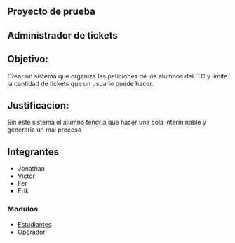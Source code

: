 ## Proyecto de prueba


## Administrador de tickets

## Objetivo:

Crear un sistema que organize las peticiones de los alumnos del ITC y limite la cantidad de tickets que un usuario puede hacer.


## Justificacion:

Sin este sistema el alumno tendria que hacer una cola interminable y generaria un mal proceso

## Integrantes

* Jonathan
* Victor
* Fer
* Erik

### Modulos
* [Estudiantes](Estudiante.md)
* [Operador](Operador.md)
